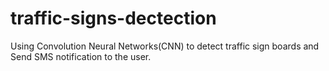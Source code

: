 # traffic-signs-dectection
Using Convolution Neural Networks(CNN) to detect traffic sign boards and Send SMS notification to the user.
